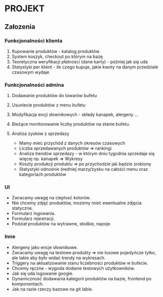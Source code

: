 # PROJEKT

## Załozenia

### Funkcjonalności klienta

1) Kupowanie produktów - katalog produktów
2) System koszyk, checkout po którym na bazę
3) Teoretyczna weryfikacji płatności (dane karty) - później jak się uda
4) Statystyki per klient  - ile czego kupuje, jakie kwoty na danym przedziale czasowym wydaje

### Funkcjonalności admina

1) Dodawanie produktów do towarów bufetu
2) Usuniecie produktów z menu bufetu
3) Modyfikacja encji słownikowych - składy kanapek, alergeny ...
4) Bieżące monitorowanie liczby produktów na stanie bufetu.
5) Analiza zysków z sprzedazy

    - Mamy mieć przychód z danych okresów czasowych
    - Liczba sprzedawanych produktów => rankingi
    - Analiza trendów sprzedazy - w którym dniu tygodnia sprzedaje się więcej np. kanapek  => Wykresy
    - Koszty produkcji produktu => po przychodzie jak będzie zrobiony
    - Statystyki odnośnie średniej marzy/zysku na całości menu oraz kategoriach produktów

### UI

- Zwracamy uwagę na cieplosć kolorów.
- Nie chcemy zdjęć produktów, mozemy mieć ewentualne zdjęcia statyczne.
- Formularz logowania.
- Formularz rejestracji.
- Podział produktów na wytrawne, słodkie, napoje.

### Inne

- Alergeny jako encje słownikowe.
- Zwracamy uwagę na testowe produkty => nie losowe pojedyńcze tylko, ale takie aby było widać trendy na wykresach.
- Triggery na aktualizowanie stanu liczebności produktów w bufecie.
- Chcemy ręczne - wygoda dodanie testowych użytkowników.
- Jak się uda logowanie google.
- Dynamiczność dodawania kategorii produktów na bazie, frontend po komponentach.
- Jak na razie rzeczy bazowe na git labie.

